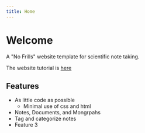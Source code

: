 ```yaml
---
title: Home
---
```

# Welcome
A "No Frills" website template for scientific note taking. 

The website tutorial is [here](documents/tutorial.html)

## Features

- As little code as possible
    + Minimal use of css and html
- Notes, Documents, and Mongrpahs
- Tag and categorize notes
- Feature 3